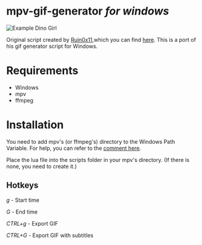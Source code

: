 # mpv-gif-generator *for windows*

![Example Dino Girl](https://i.imgur.com/ba9VpDe.gif)

Original script created by [Ruin0x11](https://github.com/Ruin0x11),which you can find [here](https://gist.github.com/Ruin0x11/8fae0a9341b41015935f76f913b28d2a).
This is a port of his gif generator script for Windows.

# Requirements 
- Windows
- mpv
- ffmpeg
 
# Installation
You need to add mpv's (or ffmpeg's) directory to the Windows Path Variable. For help, you can refer to the [comment here](https://github.com/Scheliux/mpv-gif-generator/issues/1#issuecomment-401204625).

Place the lua file into the scripts folder in your mpv's directory. (If there is none, you need to create it.)

## Hotkeys

*g* - Start time

*G* - End time

*CTRL+g* - Export GIF

*CTRL+G* - Export GIF with subtitles
